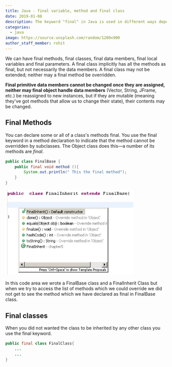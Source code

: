 ```yaml
---
title: Java - final variable, method and final class
date: 2019-01-08
description: The keyword "final" in Java is used in different ways depending on the context
categories:
  - java
image: https://source.unsplash.com/random/1200x900
author_staff_member: rohit
---
```


We can have final methods, final classes, final data members, final local variables and final parameters. A final class implicitly has all the methods as final, but not necessarily the data members. A final class may not be extended; neither may a final method be overridden.

**Final primitive data members cannot be changed once they are assigned, neither may final object handle data members** (Vector, String, JFrame, etc.) be reassigned to new instances, but if they are mutable (meaning they've got methods that allow us to change their state), their contents may be changed.

## Final Methods

You can declare some or all of a class's methods final. You use the final keyword in a method declaration to indicate that the method cannot be overridden by subclasses. The Object class does this—a number of its methods are _final_.

```java
public class FinalBase {
	public final void method (){
		System.out.println(" This the final method");
	}
}

``` 
<img alt="this impl" src="/images/java/j-18.webp" lazyload width="400px"/>

In this code area we wrote a FinalBase class and a FinalInherit Class but when we try to access the list of methods which we could override we did not get to see the method which we have declared as final in FinalBase class.

## Final classes

When you did not wanted the class to be inherited by any other class you use the final keyword.

```java
public final class FinalClass{
	...
	...
}
```






